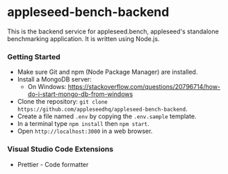 # appleseed-bench-backend

This is the backend service for appleseed.bench, appleseed's standalone benchmarking application. It is written using Node.js.

### Getting Started

- Make sure Git and npm (Node Package Manager) are installed.
- Install a MongoDB server:
  - On Windows: https://stackoverflow.com/questions/20796714/how-do-i-start-mongo-db-from-windows
- Clone the repository: `git clone https://github.com/appleseedhq/appleseed-bench-backend`.
- Create a file named `.env` by copying the `.env.sample` template.
- In a terminal type `npm install` then `npm start`.
- Open `http://localhost:3000` in a web browser.

### Visual Studio Code Extensions

- Prettier - Code formatter
